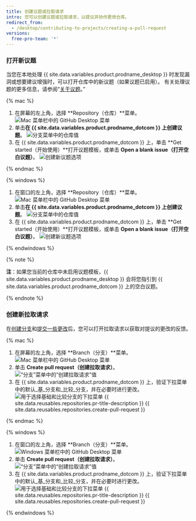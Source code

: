 ```yaml
---
title: 创建议题或拉取请求
intro: 您可以创建议题或拉取请求，以提议并协作更改仓库。
redirect_from:
  - /desktop/contributing-to-projects/creating-a-pull-request
versions:
  free-pro-team: '*'
---
```


### 打开新议题
当您在本地处理 {{ site.data.variables.product.prodname_desktop }} 时发现漏洞或想要建议增强时，可以打开仓库中的新议题（如果议题已启用）。 有关处理议题的更多信息，请参阅“[关于议题](/github/managing-your-work-on-github/about-issues)。”

{% mac %}

1. 在屏幕的左上角，选择 **Repository（仓库）**菜单。 ![Mac 菜单栏中的 GitHub Desktop 菜单](/assets/images/help/desktop/select-repository-menu-mac.png)
2. 单击**在 {{ site.data.variables.product.prodname_dotcom }} 上创建议题**。 ![分支菜单中的仓库值](/assets/images/help/desktop/create-issue-mac.png)
3. 在 {{ site.data.variables.product.prodname_dotcom }} 上，单击 **Get started（开始使用）**打开议题模板，或单击 **Open a blank issue（打开空白议题）**。 ![创建新议题选项](/assets/images/help/desktop/create-new-issue.png)

{% endmac %}

{% windows %}

1. 在窗口的左上角，选择 **Repository（仓库）**菜单。 ![Mac 菜单栏中的 GitHub Desktop 菜单](/assets/images/help/desktop/select-repository-menu-windows.png)
2. 单击**在 {{ site.data.variables.product.prodname_dotcom }} 上创建议题**。 ![分支菜单中的仓库值](/assets/images/help/desktop/create-issue-windows.png)
3. 在 {{ site.data.variables.product.prodname_dotcom }} 上，单击 **Get started（开始使用）**打开议题模板，或单击 **Open a blank issue（打开空白议题）**。 ![创建新议题选项](/assets/images/help/desktop/create-new-issue.png)

{% endwindows %}

{% note %}

**注**：如果您当前的仓库中未启用议题模板，{{ site.data.variables.product.prodname_desktop }} 会将您指引到 {{ site.data.variables.product.prodname_dotcom }} 上的空白议题。

{% endnote %}

### 创建新拉取请求
在[创建分支](/desktop/guides/contributing-to-projects/managing-branches)和[提交一些更改](/desktop/guides/contributing-to-projects/committing-and-reviewing-changes-to-your-project)后，您可以打开拉取请求以获取对提议的更改的反馈。

{% mac %}

1. 在屏幕的左上角，选择 **Branch（分支）**菜单。 ![Mac 菜单栏中的 GitHub Desktop 菜单](/assets/images/help/desktop/mac-select-branch-menu.png)
2. 单击 **Create pull request（创建拉取请求）**。 ![“分支”菜单中的“创建拉取请求”值](/assets/images/help/desktop/create-pull-request-mac.png)
3. 在 {{ site.data.variables.product.prodname_dotcom }} 上，验证下拉菜单中的默认_基_分支和_比较_分支，并在必要时进行更改。 ![用于选择基础和比较分支的下拉菜单](/assets/images/help/pull_requests/choose-base-and-compare-branches.png)
{{ site.data.reusables.repositories.pr-title-description }}
{{ site.data.reusables.repositories.create-pull-request }}

{% endmac %}

{% windows %}

1. 在窗口的左上角，选择 **Branch（分支）**菜单。 ![Windows 菜单栏中的 GitHub Desktop 菜单](/assets/images/help/desktop/windows-select-branch-menu.png)
2. 单击 **Create pull request（创建拉取请求）**。 ![“分支”菜单中的“创建拉取请求”值](/assets/images/help/desktop/create-pull-request-win.png)
3. 在 {{ site.data.variables.product.prodname_dotcom }} 上，验证下拉菜单中的默认_基_分支和_比较_分支，并在必要时进行更改。 ![用于选择基础和比较分支的下拉菜单](/assets/images/help/pull_requests/choose-base-and-compare-branches.png)
{{ site.data.reusables.repositories.pr-title-description }}
{{ site.data.reusables.repositories.create-pull-request }}

{% endwindows %}
